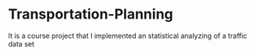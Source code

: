 # Transportation-Planning
It is a course project that I implemented an statistical analyzing of a traffic data set
